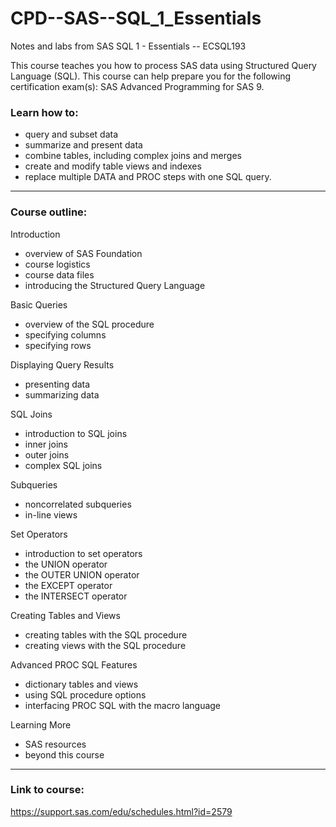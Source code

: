 # CPD--SAS--SQL_1_Essentials
Notes and labs from SAS SQL 1 - Essentials -- ECSQL193

This course teaches you how to process SAS data using Structured Query Language (SQL).
This course can help prepare you for the following certification exam(s): SAS Advanced Programming for SAS 9.

### Learn how to:
- query and subset data
- summarize and present data
- combine tables, including complex joins and merges
- create and modify table views and indexes
- replace multiple DATA and PROC steps with one SQL query.

---

### Course outline:

Introduction 
- overview of SAS Foundation
- course logistics
- course data files
- introducing the Structured Query Language

Basic Queries 
- overview of the SQL procedure
- specifying columns
- specifying rows

Displaying Query Results 
- presenting data
- summarizing data

SQL Joins 
- introduction to SQL joins
- inner joins
- outer joins
- complex SQL joins

Subqueries 
- noncorrelated subqueries
- in-line views

Set Operators 
- introduction to set operators
- the UNION operator
- the OUTER UNION operator
- the EXCEPT operator
- the INTERSECT operator

Creating Tables and Views 
- creating tables with the SQL procedure
- creating views with the SQL procedure

Advanced PROC SQL Features 
- dictionary tables and views
- using SQL procedure options
- interfacing PROC SQL with the macro language

Learning More 
- SAS resources
- beyond this course

---
### Link to course:
https://support.sas.com/edu/schedules.html?id=2579
